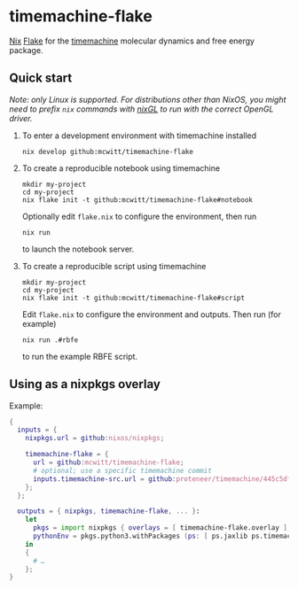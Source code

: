 # timemachine-flake

[Nix][] [Flake](https://nixos.wiki/wiki/Flakes) for the
[timemachine][] molecular dynamics and free energy package.

## Quick start

*Note: only Linux is supported. For distributions other than NixOS, you
might need to prefix `nix` commands with [nixGL][] to run with the
correct OpenGL driver.*

1. To enter a development environment with timemachine installed

   ```console
   nix develop github:mcwitt/timemachine-flake
   ```

1. To create a reproducible notebook using timemachine

    ```console
    mkdir my-project
    cd my-project
    nix flake init -t github:mcwitt/timemachine-flake#notebook
    ```

    Optionally edit `flake.nix` to configure the environment, then run

    ```console
    nix run
    ```

    to launch the notebook server.

1. To create a reproducible script using timemachine

    ```console
    mkdir my-project
    cd my-project
    nix flake init -t github:mcwitt/timemachine-flake#script
    ```

    Edit `flake.nix` to configure the environment and outputs. Then run (for example)

    ```console
    nix run .#rbfe
    ```

    to run the example RBFE script.

## Using as a  nixpkgs overlay

Example:

```nix
{
  inputs = {
    nixpkgs.url = github:nixos/nixpkgs;

    timemachine-flake = {
      url = github:mcwitt/timemachine-flake;
      # optional; use a specific timemachine commit
      inputs.timemachine-src.url = github:proteneer/timemachine/445c5df908d9c13280db5509bb5d5e201dbfbe64;
    };
  };

  outputs = { nixpkgs, timemachine-flake, ... }:
    let
      pkgs = import nixpkgs { overlays = [ timemachine-flake.overlay ]; };
      pythonEnv = pkgs.python3.withPackages (ps: [ ps.jaxlib ps.timemachine ]);
    in
    {
      # …
    };
}
```

[Nix]: https://nixos.org/
[timemachine]: https://github.com/proteneer/timemachine
[nixGL]: https://github.com/guibou/nixGL
